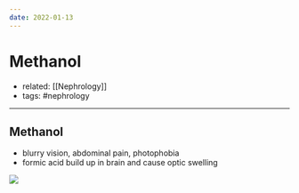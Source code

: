```yaml
---
date: 2022-01-13
---
```


# Methanol

- related: [[Nephrology]]
- tags: #nephrology
---

## Methanol

- blurry vision, abdominal pain, photophobia
- formic acid build up in brain and cause optic swelling

![](https://photos.thisispiggy.com/file/wikiFiles/20220112152220.png)
